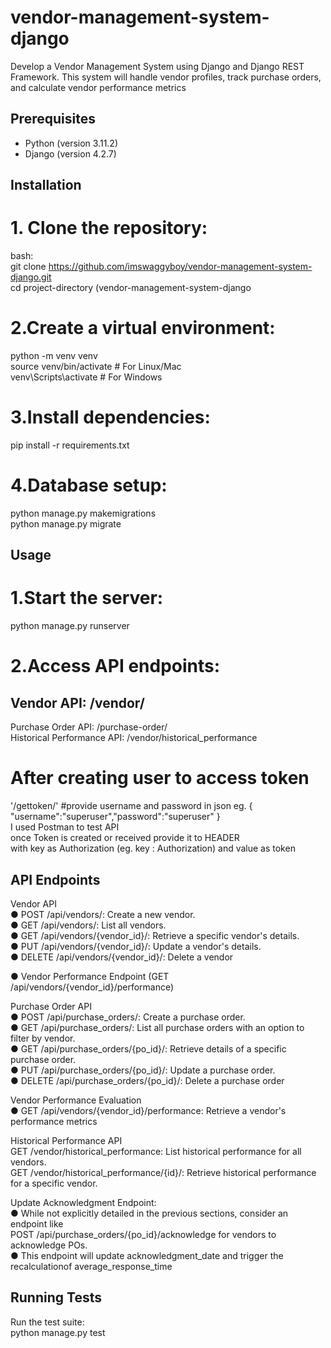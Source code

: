 # vendor-management-system-django

Develop a Vendor Management System using Django and Django REST Framework. This
system will handle vendor profiles, track purchase orders, and calculate vendor performance
metrics

## Prerequisites

- Python (version 3.11.2)
- Django (version 4.2.7)

## Installation

# 1. Clone the repository:
   bash:  
   git clone https://github.com/imswaggyboy/vendor-management-system-django.git  
   cd project-directory (vendor-management-system-django  

# 2.Create a virtual environment:
python -m venv venv  
source venv/bin/activate  # For Linux/Mac  
venv\Scripts\activate     # For Windows  

# 3.Install dependencies:
pip install -r requirements.txt  

# 4.Database setup:
python manage.py makemigrations  
python manage.py migrate  

## Usage
# 1.Start the server:
python manage.py runserver  

# 2.Access API endpoints:

## Vendor API: /vendor/
Purchase Order API: /purchase-order/  
Historical Performance API: /vendor/historical_performance  

# After creating user to access token  
'/gettoken/' #provide username and password in json eg. { "username":"superuser","password":"superuser" }  
I used Postman to test API  
once Token is created or received provide it to HEADER  
with key as Authorization (eg. key : Authorization) and value as token <received-token>    


## API Endpoints
Vendor API  
● POST /api/vendors/: Create a new vendor.  
● GET /api/vendors/: List all vendors.  
● GET /api/vendors/{vendor_id}/: Retrieve a specific vendor's details.  
● PUT /api/vendors/{vendor_id}/: Update a vendor's details.  
● DELETE /api/vendors/{vendor_id}/: Delete a vendor  
  
● Vendor Performance Endpoint (GET /api/vendors/{vendor_id}/performance)  
  
Purchase Order API  
● POST /api/purchase_orders/: Create a purchase order.  
● GET /api/purchase_orders/: List all purchase orders with an option to filter by vendor.  
● GET /api/purchase_orders/{po_id}/: Retrieve details of a specific purchase order.  
● PUT /api/purchase_orders/{po_id}/: Update a purchase order.  
● DELETE /api/purchase_orders/{po_id}/: Delete a purchase order  
  
Vendor Performance Evaluation  
● GET /api/vendors/{vendor_id}/performance: Retrieve a vendor's performance metrics  

Historical Performance API  
GET /vendor/historical_performance: List historical performance for all vendors.  
GET /vendor/historical_performance/{id}/: Retrieve historical performance for a specific vendor.  
  
Update Acknowledgment Endpoint:  
● While not explicitly detailed in the previous sections, consider an endpoint like  
POST /api/purchase_orders/{po_id}/acknowledge for vendors to acknowledge POs.  
● This endpoint will update acknowledgment_date and trigger the recalculationof average_response_time  

## Running Tests  
Run the test suite:  
  python manage.py test  
